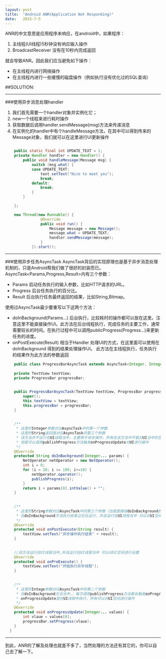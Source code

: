 ```yaml
---
layout: post
title:  "Android ANR(Application Not Responding)"
date:   2015-7-5
---
```


<p class="intro"><span class="dropcap">A</span>NR的中文意思是应用程序未响应，在android中，如果程序：</p>

 1. 主线程(UI线程)5秒钟没有响应输入操作
 2. BroadcastReceiver 没有在10秒内完成返回

就会导致ANR。因此我们应当避免如下操作：

- 在主线程内进行网络操作
- 在主线程内进行一些缓慢的磁盘操作（例如执行没有优化过的SQL查询）

##SOLUTION:
***
###使用异步消息处理handler
1. 我们首先需要一个handler对象并实例化它；
2. new一个线程来进行耗时操作
3. 获取数据后调用handler.sendMessage(msg)方法来传递消息
4. 在实例化的handler中有个handleMessage方法，在其中可以得到传来的Message对象，我们就可以在这里进行UI更新操作

```java

	public static final int UPDATE_TEXT = 1;
	private Handler handler = new Handler() {
		public void handleMessage(Message msg) {
			switch (msg.what) {
			case UPDATE_TEXT:
				text.setText("Nice to meet you");
				break;
			default:
				break;
			}
		}

	};

	new Thread(new Runnable() {
				@Override
				public void run() {
					Message message = new Message();
					message.what = UPDATE_TEXT;
					handler.sendMessage(message);
				}
			}).start();
```

***
###使用异步任务AsyncTask
AsyncTask背后的实现原理也是基于异步消息处理机制的，只是Android帮我们做了很好的封装而已。
AsyncTask<Params,Progress,Result>内有三个参数：


- Params 启动任务执行的输入参数，比如HTTP请求的URL。
- Progress 后台任务执行的百分比。
- Result 后台执行任务最终返回的结果，比如String,Bitmap。 

使用过AsyncTask最少要重写以下这两个方法：

- doInBackground(Params…) 后台执行，比较耗时的操作都可以放在这里。注意这里不能直接操作UI。此方法在后台线程执行，完成任务的主要工作，通常需要较长的时间。在执行过程中可以调用publicProgress(Progress…)来更新任务的进度。
- onPostExecute(Result)  相当于Handler 处理UI的方式，在这里面可以使用在doInBackground 得到的结果处理操作UI。 此方法在主线程执行，任务执行的结果作为此方法的参数返回

```java
	public class ProgressBarAsyncTask extends AsyncTask<Integer, Integer, String> {  
  
    private TextView textView;  
    private ProgressBar progressBar;  
      
      
    public ProgressBarAsyncTask(TextView textView, ProgressBar progressBar) {  
        super();  
        this.textView = textView;  
        this.progressBar = progressBar;  
    }  
  
  
    /**  
     * 这里的Integer参数对应AsyncTask中的第一个参数   
     * 这里的String返回值对应AsyncTask的第三个参数  
     * 该方法并不运行在UI线程当中，主要用于异步操作，所有在该方法中不能对UI当中的空间进行设置和修改  
     * 但是可以调用publishProgress方法触发onProgressUpdate对UI进行操作  
     */  
    @Override  
    protected String doInBackground(Integer... params) {  
        NetOperator netOperator = new NetOperator();  
        int i = 0;  
        for (i = 10; i <= 100; i+=10) {  
            netOperator.operator();  
            publishProgress(i);  
        }  
        return i + params[0].intValue() + "";  
    }  
  
  
    /**  
     * 这里的String参数对应AsyncTask中的第三个参数（也就是接收doInBackground的返回值）  
     * 在doInBackground方法执行结束之后在运行，并且运行在UI线程当中 可以对UI空间进行设置  
     */  
    @Override  
    protected void onPostExecute(String result) {  
        textView.setText("异步操作执行结束" + result);  
    }  
  
  
    //该方法运行在UI线程当中,并且运行在UI线程当中 可以对UI空间进行设置  
    @Override  
    protected void onPreExecute() {  
        textView.setText("开始执行异步线程");  
    }  
  
  
    /**  
     * 这里的Intege参数对应AsyncTask中的第二个参数  
     * 在doInBackground方法当中，，每次调用publishProgress方法都会触发onProgressUpdate执行  
     * onProgressUpdate是在UI线程中执行，所有可以对UI空间进行操作  
     */  
    @Override  
    protected void onProgressUpdate(Integer... values) {  
        int vlaue = values[0];  
        progressBar.setProgress(vlaue);  
    }  
  }
```
***
到此，ANR的了解及处理也就差不多了，当然处理的方法还有其它的，你可以自己去了解一下。